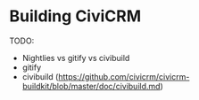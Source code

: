 # Building CiviCRM

TODO:

-   Nightlies vs gitify vs civibuild
-   gitify
-   civibuild (https://github.com/civicrm/civicrm-buildkit/blob/master/doc/civibuild.md)
